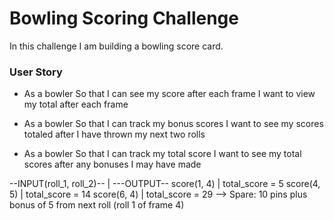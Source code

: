 # Bowling Scoring Challenge

In this challenge I am building a bowling score card. 

### User Story

* As a bowler
So that I can see my score after each frame
I want to view my total after each frame

* As a bowler 
So that I can track my bonus scores
I want to see my scores totaled after I have thrown my next two rolls

* As a bowler
So that I can track my total score
I want to see my total scores after any bonuses I may have made

--INPUT(roll_1, roll_2)-- | ---OUTPUT--
score(1, 4)                         | total_score = 5
score(4, 5)                         | total_score = 14
score(6, 4)                         | total_score = 29 --> Spare: 10 pins plus bonus of 5 from next roll (roll 1 of frame 4) 